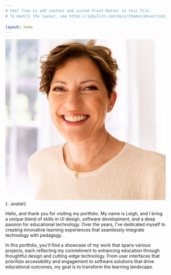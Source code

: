 ```yaml
---
# Feel free to add content and custom Front Matter to this file.
# To modify the layout, see https://jekyllrb.com/docs/themes/#overriding-theme-defaults

layout: home
---
```

![photo of Leigh Lawhon](1661435563654.jpeg){: .avatar}

Hello, and thank you for visiting my portfolio. My name is Leigh, and I bring a unique blend of skills in UI design, software development, and a deep passion for educational technology. Over the years, I've dedicated myself to creating innovative learning experiences that seamlessly integrate technology with pedagogy.

In this portfolio, you'll find a showcase of my work that spans various projects, each reflecting my commitment to enhancing education through thoughtful design and cutting-edge technology. From user interfaces that prioritize accessibility and engagement to software solutions that drive educational outcomes, my goal is to transform the learning landscape.

